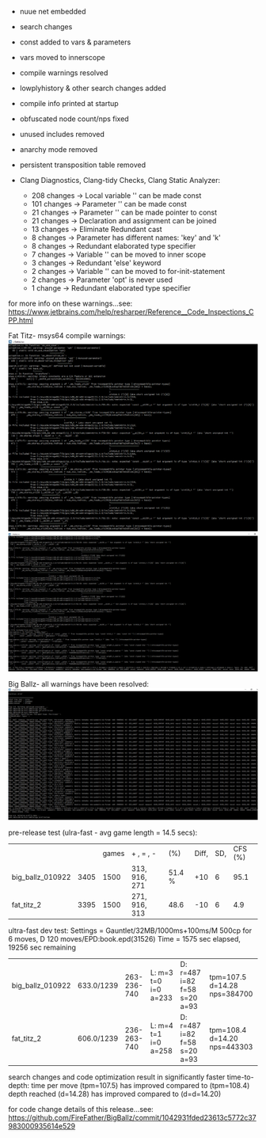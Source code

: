  
- nuue net embedded
- search changes
- const added to vars & parameters
- vars moved to innerscope
- compile warnings resolved
- lowplyhistory & other search changes added
- compile info printed at startup
- obfuscated node count/nps fixed
- unused includes removed
- anarchy mode removed
- persistent transposition table removed

- Clang Diagnostics, Clang-tidy Checks, Clang Static Analyzer:
	- 208 changes -> Local variable '' can be made const
	- 101 changes -> Parameter '' can be made const
	- 21 changes -> Parameter '' can be made pointer to const	
	- 21 changes -> Declaration and assignment can be joined
	- 13 changes -> Eliminate Redundant cast	
	- 8 changes -> Parameter has different names: 'key' and 'k'
	- 8 changes -> Redundant elaborated type specifier
	- 7 changes -> Variable '' can be moved to inner scope
	- 3 changes -> Redundant 'else' keyword	
	- 2 changes -> Variable '' can be moved to for-init-statement
	- 2 changes -> Parameter 'opt' is never used	
	- 1 change -> Redundant elaborated type specifier
	
for more info on these warnings...see:
https://www.jetbrains.com/help/resharper/Reference__Code_Inspections_CPP.html


Fat Titz- msys64 compile warnings:
![alt tag](https://raw.githubusercontent.com/FireFather/BigBallz/master/bitmaps/fattitz_compile_warnings_1.png)
![alt tag](https://raw.githubusercontent.com/FireFather/BigBallz/master/bitmaps/fattitz_compile_warnings_2.png)


Big Ballz- all warnings have been resolved:
![alt tag](https://raw.githubusercontent.com/FireFather/BigBallz/master/bitmaps/bigballz_clean_compile.png)

pre-release test (ulra-fast - avg game length = 14.5 secs):

|                  |      |           |              |       |       |    |       |
| ---------------- | ---- | --------- | ------------ | ----- | ----- | -- | ----- |
|                  |      |  games    |  + ,  = ,  - |(%)    |Diff,  |SD, |CFS (%)|
| big_ballz_010922 | 3405 |   1500    | 313, 916, 271|51.4 % |+10    |6   |95.1   |
| fat_titz_2       | 3395 |   1500    | 271, 916, 313|48.6   |-10    |6   |4.9    |

ultra-fast dev test:
Settings = Gauntlet/32MB/1000ms+100ms/M 500cp for 6 moves, D 120 moves/EPD:book.epd(31526)
Time = 1575 sec elapsed, 19256 sec remaining

|                  |            |           |                      |                              |                              |
| ---------------- | ---------- | --------- | -------------------- | ---------------------------- | ---------------------------- |
| big_ballz_010922 | 633.0/1239 |263-236-740|L: m=3 t=0 i=0 a=233|D: r=487 i=82 f=58 s=20 a=93|tpm=107.5 d=14.28 nps=384700|
| fat_titz_2       | 606.0/1239 |236-263-740|L: m=4 t=1 i=0 a=258|D: r=487 i=82 f=58 s=20 a=93|tpm=108.4 d=14.20 nps=443303|
 
 
search changes and code optimization result in significantly faster time-to-depth:
time per move (tpm=107.5) has improved compared to (tpm=108.4)
depth reached (d=14.28) has improved compared to (d=d=14.20)


for code change details of this release...see:
https://github.com/FireFather/BigBallz/commit/1042931fded23613c5772c37983000935614e529
